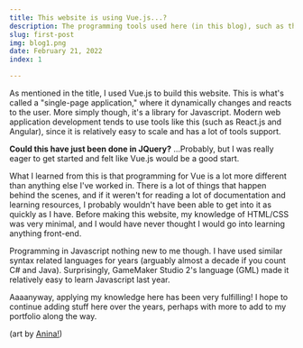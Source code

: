 ```yaml
---
title: This website is using Vue.js...?
description: The programming tools used here (in this blog), such as the nuxt content module, Vue.js and more ...
slug: first-post
img: blog1.png
date: February 21, 2022
index: 1

---
```


As mentioned in the title, I used Vue.js to build this website. This is what's called a "single-page application," where it dynamically changes and reacts to the user. More simply though, it's a library for Javascript. Modern web application development tends to use tools like this (such as React.js and Angular), since it is relatively easy to scale and has a lot of tools support.

**Could this have just been done in JQuery?** ...Probably, but I was really eager to get started and felt like Vue.js would be a good start.

What I learned from this is that programming for Vue is a lot more different than anything else I've worked in. There is a lot of things that happen behind the scenes, and if it weren't for reading a lot of documentation and learning resources, I probably wouldn't have been able to get into it as quickly as I have. Before making this website, my knowledge of HTML/CSS was very minimal, and I would have never thought I would go into learning anything front-end.

Programming in Javascript nothing new to me though. I have used similar syntax related languages for years (arguably almost a decade if you count C# and Java). Surprisingly, GameMaker Studio 2's language (GML) made it relatively easy to learn Javascript last year.

Aaaanyway, applying my knowledge here has been very fulfilling! I hope to continue adding stuff here over the years, perhaps with more to add to my portfolio along the way.

<v-img src="pone.jpg" alt="Scripts"></v-img>
(art by [Anina!](https://twitter.com/NinnyDraws))